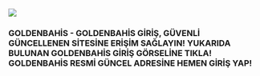 <h4><a href="https://shorturl.at/cPCIN"><img src="https://camo.githubusercontent.com/ba1d1c8059bcc60b466be9e79691da542d2c4938c407cdbb8ea66db5f191c837/68747470733a2f2f656e637279707465642d74626e302e677374617469632e636f6d2f696d616765733f713d74626e3a414e64394763544546376954456d4c6577334b594f624b414348543879457a67746b6d6a6951533364772673"></a></h4>
<h3>GOLDENBAHİS - GOLDENBAHİS GİRİŞ, GÜVENLİ GÜNCELLENEN SİTESİNE ERİŞİM SAĞLAYIN! YUKARIDA BULUNAN GOLDENBAHİS GİRİŞ GÖRSELİNE TIKLA! GOLDENBAHİS RESMİ GÜNCEL ADRESİNE HEMEN GİRİŞ YAP!</h3>

